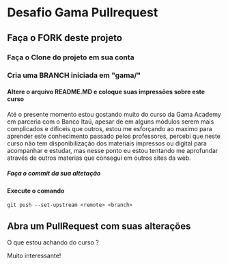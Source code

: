 # Desafio Gama Pullrequest

## Faça o FORK deste projeto

### Faça o Clone do projeto em sua conta

### Cria uma BRANCH iniciada em "gama/"

#### Altere o arquivo README.MD e coloque suas impressões sobre este curso

Até o presente momento estou gostando muito do curso da Gama Academy em parceria com o Banco Itaú, apesar de em alguns módulos serem mais complicados e dificeis que outros, estou me esforçando ao maximo para aprender este conhecimento passado pelos professores, percebi que neste curso não tem disponibilização dos materiais impressos ou digital para acompanhar e estudar, mas nesse ponto eu estou tentando me aprofundar através de outros materias que consegui em outros sites da web.

##### Faça o commit da sua altetação

#### Execute o comando

`git push --set-upstream <remote> <branch>`

## Abra um PullRequest com suas alterações

O que estou achando do curso ?

Muito interessante!

